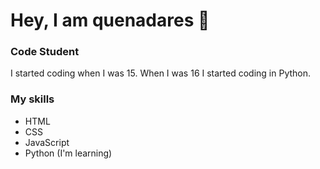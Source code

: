 # Hey, I am quenadares 👋

### Code Student

I started coding when I was 15. When I was 16 I started coding in Python.

### My skills
- HTML
- CSS
- JavaScript
- Python (I'm learning)